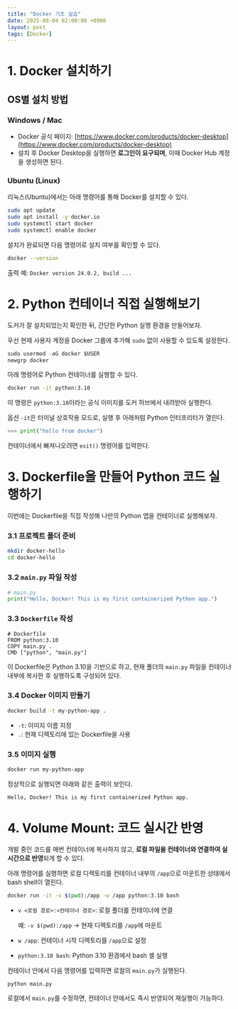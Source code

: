 ```yaml
---
title: "Docker 기초 실습"
date: 2025-08-04 02:00:00 +0900
layout: post
tags: [Docker]
---
```

# 1. Docker 설치하기

## OS별 설치 방법

### **Windows / Mac**

- Docker 공식 페이지: [https://www.docker.com/products/docker-desktop](https://www.docker.com/products/docker-desktop)
- 설치 후 Docker Desktop을 실행하면 **로그인이 요구되며**, 이때 Docker Hub 계정을 생성하면 된다.

### **Ubuntu (Linux)**

리눅스(Ubuntu)에서는 아래 명령어를 통해 Docker를 설치할 수 있다.

```bash
sudo apt update
sudo apt install -y docker.io
sudo systemctl start docker
sudo systemctl enable docker
```

설치가 완료되면 다음 명령어로 설치 여부를 확인할 수 있다.

```bash
docker --version
```

출력 예: `Docker version 24.0.2, build ...`

# 2. Python 컨테이너 직접 실행해보기

도커가 잘 설치되었는지 확인한 뒤, 간단한 Python 실행 환경을 만들어보자.

우선 현재 사용자 계정을 Docker 그룹에 추가해 `sudo` 없이 사용할 수 있도록 설정한다.

```python
sudo usermod -aG docker $USER
newgrp docker
```

아래 명령어로 Python 컨테이너를 실행할 수 있다.

```bash
docker run -it python:3.10
```

이 명령은 `python:3.10`이라는 공식 이미지를 도커 허브에서 내려받아 실행한다.

옵션 `-it`은 터미널 상호작용 모드로, 실행 후 아래처럼 Python 인터프리터가 열린다.

```python
>>> print("hello from docker")
```

컨테이너에서 빠져나오려면 `exit()` 명령어를 입력한다.

# 3. Dockerfile을 만들어 Python 코드 실행하기

이번에는 Dockerfile을 직접 작성해 나만의 Python 앱을 컨테이너로 실행해보자.

### 3.1 프로젝트 폴더 준비

```bash
mkdir docker-hello
cd docker-hello
```

### 3.2 `main.py` 파일 작성

```python
# main.py
print("Hello, Docker! This is my first containerized Python app.")
```

### 3.3 `Dockerfile` 작성

```docker
# Dockerfile
FROM python:3.10
COPY main.py .
CMD ["python", "main.py"]
```

이 Dockerfile은 Python 3.10을 기반으로 하고, 현재 폴더의 `main.py` 파일을 컨테이너 내부에 복사한 후 실행하도록 구성되어 있다.

### 3.4 Docker 이미지 만들기

```bash
docker build -t my-python-app .
```

- `-t`: 이미지 이름 지정
- `.`: 현재 디렉토리에 있는 Dockerfile을 사용

### 3.5 이미지 실행

```bash
docker run my-python-app
```

정상적으로 실행되면 아래와 같은 출력이 보인다.

```bash
Hello, Docker! This is my first containerized Python app.
```

# 4. Volume Mount: 코드 실시간 반영

개발 중인 코드를 매번 컨테이너에 복사하지 않고, **로컬 파일을 컨테이너와 연결하여 실시간으로 반영**되게 할 수 있다.

아래 명령어를 실행하면 로컬 디렉토리를 컨테이너 내부의 `/app`으로 마운트한 상태에서 bash shell이 열린다.

```bash
docker run -it -v $(pwd):/app -w /app python:3.10 bash
```

- `v <로컬 경로>:<컨테이너 경로>`: 로컬 폴더를 컨테이너에 연결
    
    예: `-v $(pwd):/app` → 현재 디렉토리를 `/app`에 마운트
    
- `w /app`: 컨테이너 시작 디렉토리를 `/app`으로 설정
- `python:3.10 bash`: Python 3.10 환경에서 bash 셸 실행

컨테이너 안에서 다음 명령어를 입력하면 로컬의 `main.py`가 실행된다.

```bash
python main.py
```

로컬에서 `main.py`를 수정하면, 컨테이너 안에서도 즉시 반영되어 재실행이 가능하다.